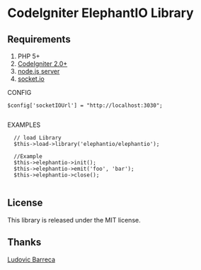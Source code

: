 CodeIgniter ElephantIO Library
=================

 Requirements
  ------------
  1. PHP 5+
  2. [CodeIgniter 2.0+](http://codeigniter.com)
  3. [node.js server](http://nodejs.org/)
  4. [socket.io](http://socket.io/)
  



CONFIG
```
$config['socketIOUrl'] = "http://localhost:3030";
 
```

EXAMPLES
```
  // load Library
  $this->load->library('elephantio/elephantio');
  
  //Example
  $this->elephantio->init();
  $this->elephantio->emit('foo', 'bar');
  $this->elephantio->close();
 
```


 License
  -------
  This library is released under the MIT license.
  
  
 Thanks
  -------
  [Ludovic Barreca](http://elephant.io/)
  
